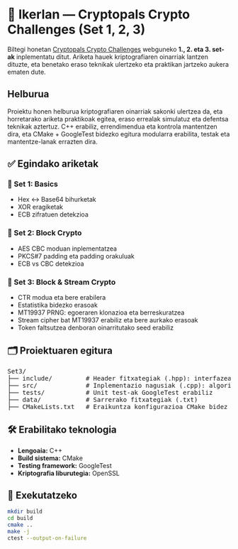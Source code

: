 # 🔐 Ikerlan — Cryptopals Crypto Challenges (Set 1, 2, 3)

Biltegi honetan [Cryptopals Crypto Challenges](https://cryptopals.com/) webguneko **1., 2. eta 3. set-ak** inplementatu ditut. Ariketa hauek kriptografiaren oinarriak lantzen dituzte, eta benetako eraso teknikak ulertzeko eta praktikan jartzeko aukera ematen dute.

## Helburua
Proiektu honen helburua kriptografiaren oinarriak sakonki ulertzea da, eta horretarako ariketa praktikoak egitea, eraso errealak simulatuz eta defentsa teknikak aztertuz. C++ erabiliz, errendimendua eta kontrola mantentzen dira, eta CMake + GoogleTest bidezko egitura modularra erabilita, testak eta mantentze-lanak errazten dira.

## ✅ Egindako ariketak

### 🔹 Set 1: Basics  
- Hex ↔ Base64 bihurketak  
- XOR eragiketak  
- ECB zifratuen detekzioa  

### 🔹 Set 2: Block Crypto  
- AES CBC moduan inplementatzea  
- PKCS#7 padding eta padding orakuluak  
- ECB vs CBC detekzioa  

### 🔹 Set 3: Block & Stream Crypto  
- CTR modua eta bere erabilera  
- Estatistika bidezko erasoak  
- MT19937 PRNG: egoeraren klonazioa eta berreskuratzea  
- Stream cipher bat MT19937 erabiliz eta bere aurkako erasoak  
- Token faltsutzea denboran oinarritutako seed erabiliz  

## 🗂️ Proiektuaren egitura
<pre>
Set3/
├── include/         # Header fitxategiak (.hpp): interfazeak eta definizioak
├── src/             # Inplementazio nagusiak (.cpp): algoritmoak eta logika
├── tests/           # Unit test-ak GoogleTest erabiliz
├── data/            # Sarrerako fitxategiak (.txt)
├── CMakeLists.txt   # Eraikuntza konfigurazioa CMake bidez
</pre>

## 🛠️ Erabilitako teknologia

- **Lengoaia:** C++
- **Build sistema:** CMake  
- **Testing framework:** GoogleTest  
- **Kriptografia liburutegia:** OpenSSL  

## 🚀 Exekutatzeko

```bash
mkdir build
cd build
cmake ..
make -j
ctest --output-on-failure
